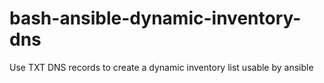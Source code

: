 # bash-ansible-dynamic-inventory-dns
Use TXT DNS records to create a dynamic inventory list usable by ansible
